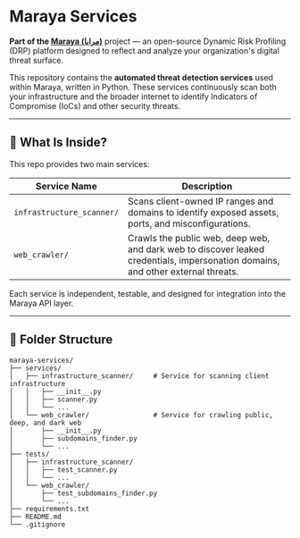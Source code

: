 # Maraya Services

**Part of the [Maraya (مرايا)](https://github.com/mahdi-disc/maraya)** project — an open-source Dynamic Risk Profiling (DRP) platform designed to reflect and analyze your organization's digital threat surface.

This repository contains the **automated threat detection services** used within Maraya, written in Python. These services continuously scan both your infrastructure and the broader internet to identify Indicators of Compromise (IoCs) and other security threats.

---

## 🧠 What Is Inside?

This repo provides two main services:

| Service Name              | Description                                                                 |
|---------------------------|-----------------------------------------------------------------------------|
| `infrastructure_scanner/` | Scans client-owned IP ranges and domains to identify exposed assets, ports, and misconfigurations. |
| `web_crawler/`            | Crawls the public web, deep web, and dark web to discover leaked credentials, impersonation domains, and other external threats. |

Each service is independent, testable, and designed for integration into the Maraya API layer.

---

## 📁 Folder Structure

```
maraya-services/
├── services/
│   ├── infrastructure_scanner/     # Service for scanning client infrastructure
│   │   ├── __init__.py
│   │   ├── scanner.py
│   │   └── ...
│   └── web_crawler/                # Service for crawling public, deep, and dark web
│       ├── __init__.py
│       ├── subdomains_finder.py
│       └── ...
├── tests/
│   ├── infrastructure_scanner/
│   │   ├── test_scanner.py
│   │   └── ...
│   └── web_crawler/
│       ├── test_subdomains_finder.py
│       └── ...
├── requirements.txt
├── README.md
└── .gitignore
```
